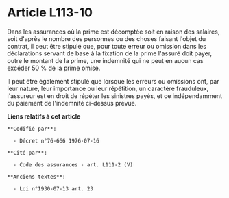 # Article L113-10

Dans les assurances où la prime est décomptée soit en raison des salaires, soit d'après le nombre des personnes ou des choses
faisant l'objet du contrat, il peut être stipulé que, pour toute erreur ou omission dans les déclarations servant de base à
la fixation de la prime l'assuré doit payer, outre le montant de la prime, une indemnité qui ne peut en aucun cas excéder 50
% de la prime omise.

Il peut être également stipulé que lorsque les erreurs ou omissions ont, par leur nature, leur importance ou leur répétition,
un caractère frauduleux, l'assureur est en droit de répéter les sinistres payés, et ce indépendamment du paiement de
l'indemnité ci-dessus prévue.

**Liens relatifs à cet article**

	**Codifié par**:

	  - Décret n°76-666 1976-07-16

	**Cité par**:

	  - Code des assurances - art. L111-2 (V)

	**Anciens textes**:

	  - Loi n°1930-07-13 art. 23
